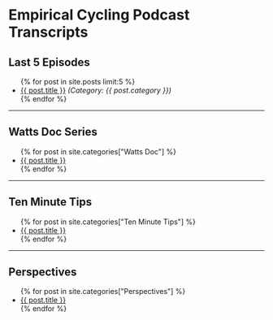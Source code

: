 # Empirical Cycling Podcast Transcripts

## Last 5 Episodes

<ul>
  {% for post in site.posts limit:5 %}
    <li>
      <a href="{{ site.baseurl }}{{ post.url }}">{{ post.title }}</a>
      <em>(Category: {{ post.category }})</em>
    </li>
  {% endfor %}
</ul>

---

## Watts Doc Series

<ul>
  {% for post in site.categories["Watts Doc"] %}
    <li><a href="{{ site.baseurl }}{{ post.url }}">{{ post.title }}</a></li>
  {% endfor %}
</ul>

---

## Ten Minute Tips

<ul>
  {% for post in site.categories["Ten Minute Tips"] %}
    <li><a href="{{ site.baseurl }}{{ post.url }}">{{ post.title }}</a></li>
  {% endfor %}
</ul>

---

## Perspectives

<ul>
  {% for post in site.categories["Perspectives"] %}
    <li><a href="{{ site.baseurl }}{{ post.url }}">{{ post.title }}</a></li>
  {% endfor %}
</ul>